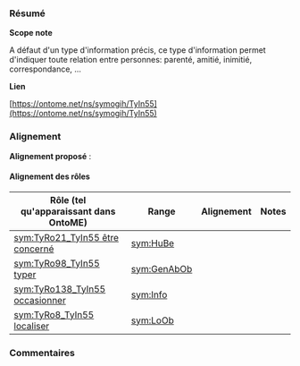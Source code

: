 ### Résumé

**Scope note**

A défaut d'un type d'information précis, ce type d'information permet d'indiquer toute relation entre personnes: parenté, amitié, inimitié, correspondance, ...

**Lien**

[https://ontome.net/ns/symogih/TyIn55](https://ontome.net/ns/symogih/TyIn55)

### Alignement

**Alignement proposé** :

#### Alignement des rôles

| Rôle (tel qu'apparaissant dans OntoME) | Range | Alignement | Notes |
| ----- | ----- | ----- | ----- |
| [sym:TyRo21_TyIn55 être concerné](https://ontome.net/ns/symogih/TyRo21_TyIn55) | [sym:HuBe](https://ontome.net/ns/symogih/HuBe) |   |   |
| [sym:TyRo98_TyIn55 typer](https://ontome.net/ns/symogih/TyRo98_TyIn55) | [sym:GenAbOb](https://ontome.net/ns/symogih/GenAbOb) |   |   |
| [sym:TyRo138_TyIn55 occasionner](https://ontome.net/ns/symogih/TyRo138_TyIn55) | [sym:Info](https://ontome.net/ns/symogih/Info) |   |   |
| [sym:TyRo8_TyIn55 localiser](https://ontome.net/ns/symogih/TyRo8_TyIn55) | [sym:LoOb](https://ontome.net/ns/symogih/LoOb) |   |   |

### Commentaires